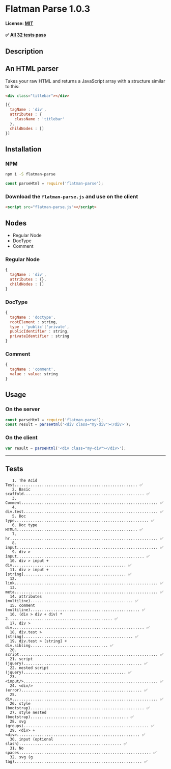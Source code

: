 # Flatman Parse 1.0.3
#### License: [MIT](https://opensource.org/licenses/MIT)

#### ✅ [All 32 tests pass](#tests)
##  Description


## An HTML parser
Takes your raw HTML and returns a JavaScript array with a structure similar to this:

```html
<div class="titlebar"></div>
```

```javascript
[{
  tagName : 'div',
  attributes : {
    className : 'titlebar'
  },
  childNodes : []
}]
```
##  Installation


### NPM
```bash
npm i -S flatman-parse
```

```javascript
const parseHtml = require('flatman-parse');
```

### Download the `flatman-parse.js` and use on the client
```html
<script src="flatman-parse.js"></script>
```
##  Nodes


- Regular Node
- DocType
- Comment

### Regular Node
```javascript
{
  tagName : 'div',
  attributes : {},
  childNodes : []
}
```

### DocType
```javascript
{
  tagName : 'doctype',
  rootElement : string,
  type : 'public'|'private',
  publicIdentifier : string,
  privateIdentifier : string
}
```

### Comment
```javascript
{
  tagName : 'comment',
  value : value: string
}
```
##  Usage


### On the server
```javascript
const parseHtml = require('flatman-parse');
const result = parseHtml('<div class="my-div"></div>');
```

### On the client
```javascript
var result = parseHtml('<div class="my-div"></div>');
```

***

## Tests

```
   1. The Acid Test...................................................... ✅
   2. Basic scaffold..................................................... ✅
   3. Comment............................................................ ✅
   4. div.test........................................................... ✅
   5. Doc type........................................................... ✅
   6. Doc type HTML4..................................................... ✅
   7. hr................................................................. ✅
   8. input.............................................................. ✅
   9. div > input........................................................ ✅
  10. div > input + div.................................................. ✅
  11. div > input + [string]............................................. ✅
  12. link............................................................... ✅
  13. meta............................................................... ✅
  14. attributes (multiline)............................................. ✅
  15. comment (multiline)................................................ ✅
  16. (div > div + div) * 2.............................................. ✅
  17. div > div.......................................................... ✅
  18. div.test > [string]................................................ ✅
  19. div.test > [string] + div.sibling.................................. ✅
  20. script............................................................. ✅
  21. script (jquery).................................................... ✅
  22. nested script (jquery)............................................. ✅
  23. <input/>........................................................... ✅
  24. <div/> (error)..................................................... ✅
  25. div................................................................ ✅
  26. style (bootstrap).................................................. ✅
  27. style nested (bootstrap)........................................... ✅
  28. svg (groups)....................................................... ✅
  29. <div> + <div>...................................................... ✅
  30. input (optional slash)............................................. ✅
  31. No spaces.......................................................... ✅
  32. svg (g tag)........................................................ ✅
```
